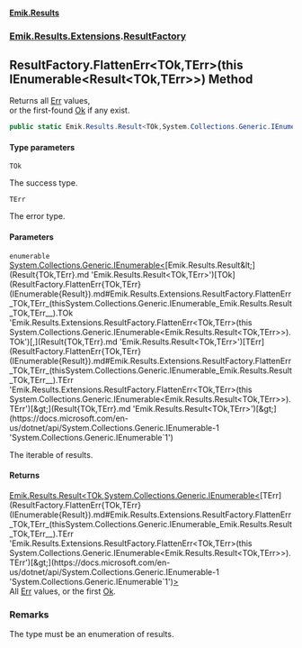 #### [Emik.Results](index.md 'index')
### [Emik.Results.Extensions](Emik.Results.Extensions.md 'Emik.Results.Extensions').[ResultFactory](ResultFactory.md 'Emik.Results.Extensions.ResultFactory')

## ResultFactory.FlattenErr<TOk,TErr>(this IEnumerable<Result<TOk,TErr>>) Method

Returns all [Err](Result{TOk,TErr}.Err.md 'Emik.Results.Result<TOk,TErr>.Err') values,  
or the first-found [Ok](Result{TOk,TErr}.Ok.md 'Emik.Results.Result<TOk,TErr>.Ok') if any exist.

```csharp
public static Emik.Results.Result<TOk,System.Collections.Generic.IEnumerable<TErr>> FlattenErr<TOk,TErr>(this System.Collections.Generic.IEnumerable<Emik.Results.Result<TOk,TErr>> enumerable);
```
#### Type parameters

<a name='Emik.Results.Extensions.ResultFactory.FlattenErr_TOk,TErr_(thisSystem.Collections.Generic.IEnumerable_Emik.Results.Result_TOk,TErr__).TOk'></a>

`TOk`

The success type.

<a name='Emik.Results.Extensions.ResultFactory.FlattenErr_TOk,TErr_(thisSystem.Collections.Generic.IEnumerable_Emik.Results.Result_TOk,TErr__).TErr'></a>

`TErr`

The error type.
#### Parameters

<a name='Emik.Results.Extensions.ResultFactory.FlattenErr_TOk,TErr_(thisSystem.Collections.Generic.IEnumerable_Emik.Results.Result_TOk,TErr__).enumerable'></a>

`enumerable` [System.Collections.Generic.IEnumerable&lt;](https://docs.microsoft.com/en-us/dotnet/api/System.Collections.Generic.IEnumerable-1 'System.Collections.Generic.IEnumerable`1')[Emik.Results.Result&lt;](Result{TOk,TErr}.md 'Emik.Results.Result<TOk,TErr>')[TOk](ResultFactory.FlattenErr{TOk,TErr}(IEnumerable{Result}).md#Emik.Results.Extensions.ResultFactory.FlattenErr_TOk,TErr_(thisSystem.Collections.Generic.IEnumerable_Emik.Results.Result_TOk,TErr__).TOk 'Emik.Results.Extensions.ResultFactory.FlattenErr<TOk,TErr>(this System.Collections.Generic.IEnumerable<Emik.Results.Result<TOk,TErr>>).TOk')[,](Result{TOk,TErr}.md 'Emik.Results.Result<TOk,TErr>')[TErr](ResultFactory.FlattenErr{TOk,TErr}(IEnumerable{Result}).md#Emik.Results.Extensions.ResultFactory.FlattenErr_TOk,TErr_(thisSystem.Collections.Generic.IEnumerable_Emik.Results.Result_TOk,TErr__).TErr 'Emik.Results.Extensions.ResultFactory.FlattenErr<TOk,TErr>(this System.Collections.Generic.IEnumerable<Emik.Results.Result<TOk,TErr>>).TErr')[&gt;](Result{TOk,TErr}.md 'Emik.Results.Result<TOk,TErr>')[&gt;](https://docs.microsoft.com/en-us/dotnet/api/System.Collections.Generic.IEnumerable-1 'System.Collections.Generic.IEnumerable`1')

The iterable of results.

#### Returns
[Emik.Results.Result&lt;](Result{TOk,TErr}.md 'Emik.Results.Result<TOk,TErr>')[TOk](ResultFactory.FlattenErr{TOk,TErr}(IEnumerable{Result}).md#Emik.Results.Extensions.ResultFactory.FlattenErr_TOk,TErr_(thisSystem.Collections.Generic.IEnumerable_Emik.Results.Result_TOk,TErr__).TOk 'Emik.Results.Extensions.ResultFactory.FlattenErr<TOk,TErr>(this System.Collections.Generic.IEnumerable<Emik.Results.Result<TOk,TErr>>).TOk')[,](Result{TOk,TErr}.md 'Emik.Results.Result<TOk,TErr>')[System.Collections.Generic.IEnumerable&lt;](https://docs.microsoft.com/en-us/dotnet/api/System.Collections.Generic.IEnumerable-1 'System.Collections.Generic.IEnumerable`1')[TErr](ResultFactory.FlattenErr{TOk,TErr}(IEnumerable{Result}).md#Emik.Results.Extensions.ResultFactory.FlattenErr_TOk,TErr_(thisSystem.Collections.Generic.IEnumerable_Emik.Results.Result_TOk,TErr__).TErr 'Emik.Results.Extensions.ResultFactory.FlattenErr<TOk,TErr>(this System.Collections.Generic.IEnumerable<Emik.Results.Result<TOk,TErr>>).TErr')[&gt;](https://docs.microsoft.com/en-us/dotnet/api/System.Collections.Generic.IEnumerable-1 'System.Collections.Generic.IEnumerable`1')[&gt;](Result{TOk,TErr}.md 'Emik.Results.Result<TOk,TErr>')  
All [Err](Result{TOk,TErr}.Err.md 'Emik.Results.Result<TOk,TErr>.Err') values, or the first [Ok](Result{TOk,TErr}.Ok.md 'Emik.Results.Result<TOk,TErr>.Ok').

### Remarks
  
The type must be an enumeration of results.